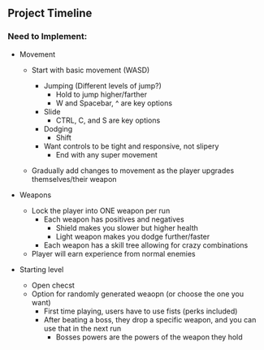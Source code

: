 ## Project Timeline

### Need to Implement:
- Movement 
  - Start with basic movement (WASD) 
    - Jumping (Different levels of jump?)
      - Hold to jump higher/farther 
      - W and Spacebar, ^ are key options
    - Slide 
      - CTRL, C, and S are key options 
    - Dodging
      - Shift 
    - Want controls to be tight and responsive, not slipery 
      - End with any super movement

  - Gradually add changes to movement as the player upgrades themselves/their weapon

- Weapons
  - Lock the player into ONE weapon per run
    - Each weapon has positives and negatives 
      - Shield makes you slower but higher health  
      - Light weapon makes you dodge further/faster
    - Each weapon has a skill tree allowing for crazy combinations
  - Player will earn experience from normal enemies

- Starting level 
  - Open checst
  - Option for randomly generated weaopn (or choose the one you want)
    - First time playing, users have to use fists (perks included)
    - After beating a boss, they drop a specific weapon, and you can use that in the next run
      - Bosses powers are the powers of the weapon they hold   
